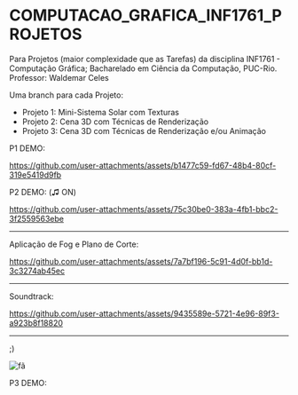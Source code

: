 # COMPUTACAO_GRAFICA_INF1761_PROJETOS
Para Projetos (maior complexidade que as Tarefas) da disciplina INF1761 - Computação Gráfica; Bacharelado em Ciência da Computação, PUC-Rio. Professor: Waldemar Celes

Uma branch para cada Projeto:
* Projeto 1: Mini-Sistema Solar com Texturas
* Projeto 2: Cena 3D com Técnicas de Renderização
* Projeto 3: Cena 3D com Técnicas de Renderização e/ou Animação

P1 DEMO:


https://github.com/user-attachments/assets/b1477c59-fd67-48b4-80cf-319e5419d9fb



P2 DEMO: (♫ ON)

https://github.com/user-attachments/assets/75c30be0-383a-4fb1-bbc2-3f2559563ebe
____

Aplicação de Fog e Plano de Corte:


https://github.com/user-attachments/assets/7a7bf196-5c91-4d0f-bb1d-3c3274ab45ec
____

Soundtrack:


https://github.com/user-attachments/assets/9435589e-5721-4e96-89f3-a923b8f18820
___

;)


![fã](https://github.com/user-attachments/assets/3efae8f7-8216-487e-9a35-04b8446fc70b)

P3 DEMO:

